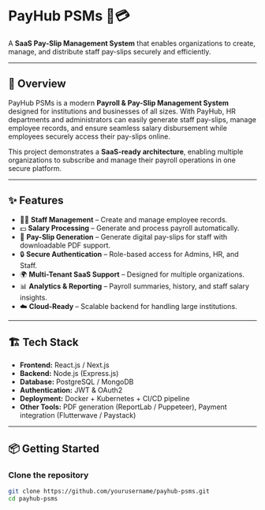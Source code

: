 # PayHub PSMs 💼💳  

A **SaaS Pay-Slip Management System** that enables organizations to create, manage, and distribute staff pay-slips securely and efficiently.  

---

## 🚀 Overview  

PayHub PSMs is a modern **Payroll & Pay-Slip Management System** designed for institutions and businesses of all sizes. With PayHub, HR departments and administrators can easily generate staff pay-slips, manage employee records, and ensure seamless salary disbursement while employees securely access their pay-slips online.  

This project demonstrates a **SaaS-ready architecture**, enabling multiple organizations to subscribe and manage their payroll operations in one secure platform.  

---

## ✨ Features  

- 🧑‍💼 **Staff Management** – Create and manage employee records.  
- 💵 **Salary Processing** – Generate and process payroll automatically.  
- 📄 **Pay-Slip Generation** – Generate digital pay-slips for staff with downloadable PDF support.  
- 🔒 **Secure Authentication** – Role-based access for Admins, HR, and Staff.  
- 🌍 **Multi-Tenant SaaS Support** – Designed for multiple organizations.  
- 📊 **Analytics & Reporting** – Payroll summaries, history, and staff salary insights.  
- ☁️ **Cloud-Ready** – Scalable backend for handling large institutions.  

---

## 🏗️ Tech Stack  

- **Frontend:** React.js / Next.js  
- **Backend:** Node.js (Express.js)  
- **Database:** PostgreSQL / MongoDB  
- **Authentication:** JWT & OAuth2  
- **Deployment:** Docker + Kubernetes + CI/CD pipeline  
- **Other Tools:** PDF generation (ReportLab / Puppeteer), Payment integration (Flutterwave / Paystack)  

---

## 📦 Getting Started  

### Clone the repository  
```bash
git clone https://github.com/yourusername/payhub-psms.git
cd payhub-psms
